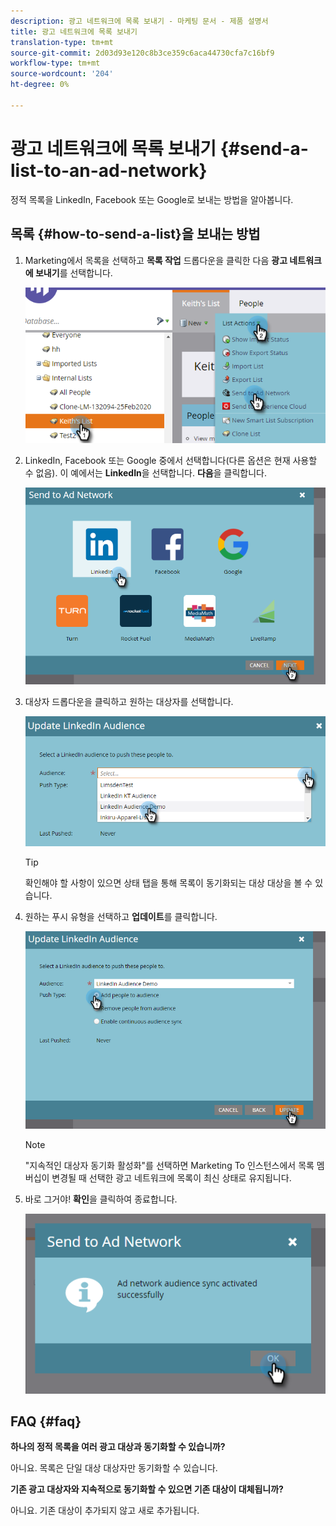 ```yaml
---
description: 광고 네트워크에 목록 보내기 - 마케팅 문서 - 제품 설명서
title: 광고 네트워크에 목록 보내기
translation-type: tm+mt
source-git-commit: 2d03d93e120c8b3ce359c6aca44730cfa7c16bf9
workflow-type: tm+mt
source-wordcount: '204'
ht-degree: 0%

---
```



# 광고 네트워크에 목록 보내기 {#send-a-list-to-an-ad-network}

정적 목록을 LinkedIn, Facebook 또는 Google로 보내는 방법을 알아봅니다.

## 목록 {#how-to-send-a-list}을 보내는 방법

1. Marketing에서 목록을 선택하고 **목록 작업** 드롭다운을 클릭한 다음 **광고 네트워크에 보내기**&#x200B;를 선택합니다.

   ![](assets/send-a-list-to-an-ad-network-1.png)

1. LinkedIn, Facebook 또는 Google 중에서 선택합니다(다른 옵션은 현재 사용할 수 없음). 이 예에서는 **LinkedIn**&#x200B;을 선택합니다. **다음**&#x200B;을 클릭합니다.

   ![](assets/send-a-list-to-an-ad-network-2.png)

1. 대상자 드롭다운을 클릭하고 원하는 대상자를 선택합니다.

   ![](assets/send-a-list-to-an-ad-network-3.png)

   >[!TIP]
   >
   >확인해야 할 사항이 있으면 상태 탭을 통해 목록이 동기화되는 대상 대상을 볼 수 있습니다.

1. 원하는 푸시 유형을 선택하고 **업데이트**&#x200B;를 클릭합니다.

   ![](assets/send-a-list-to-an-ad-network-4.png)

   >[!NOTE]
   >
   >&quot;지속적인 대상자 동기화 활성화&quot;를 선택하면 Marketing To 인스턴스에서 목록 멤버십이 변경될 때 선택한 광고 네트워크에 목록이 최신 상태로 유지됩니다.

1. 바로 그거야! **확인**&#x200B;을 클릭하여 종료합니다.

   ![](assets/send-a-list-to-an-ad-network-5.png)

## FAQ {#faq}

**하나의 정적 목록을 여러 광고 대상과 동기화할 수 있습니까?**

아니요. 목록은 단일 대상 대상자만 동기화할 수 있습니다.

**기존 광고 대상자와 지속적으로 동기화할 수 있으면 기존 대상이 대체됩니까?**

아니요. 기존 대상이 추가되지 않고 새로 추가됩니다.
